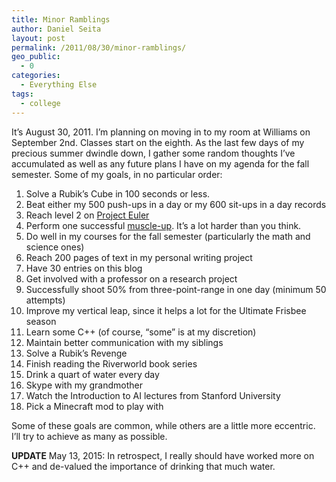 ```yaml
---
title: Minor Ramblings
author: Daniel Seita
layout: post
permalink: /2011/08/30/minor-ramblings/
geo_public:
  - 0
categories:
  - Everything Else
tags:
  - college
---
```

It&#8217;s August 30, 2011. I&#8217;m planning on moving in to my room at Williams on September 2nd.
Classes start on the eighth. As the last few days of my precious summer dwindle down, I gather some
random thoughts I&#8217;ve accumulated as well as any future plans I have on my agenda for the fall
semester. Some of my goals, in no particular order:

1. Solve a Rubik&#8217;s Cube in 100 seconds or less.  
2. Beat either my 500 push-ups in a day or my 600 sit-ups in a day records  
3. Reach level 2 on [Project Euler][1]  
4. Perform one successful [muscle-up][2]. It&#8217;s a lot harder than you think.  
5. Do well in my courses for the fall semester (particularly the math and science ones)  
6. Reach 200 pages of text in my personal writing project  
7. Have 30 entries on this blog  
8. Get involved with a professor on a research project  
9. Successfully shoot 50% from three-point-range in one day (minimum 50 attempts)  
10. Improve my vertical leap, since it helps a lot for the Ultimate Frisbee season  
11. Learn some C++ (of course, &#8220;some&#8221; is at my discretion)  
12. Maintain better communication with my siblings  
13. Solve a Rubik&#8217;s Revenge  
14. Finish reading the Riverworld book series  
15. Drink a quart of water every day  
16. Skype with my grandmother  
17. Watch the Introduction to AI lectures from Stanford University  
18. Pick a Minecraft mod to play with

Some of these goals are common, while others are a little more eccentric. I&#8217;ll try to achieve as many as possible.

**UPDATE** May 13, 2015: In retrospect, I really should have worked more on C++ and de-valued the
importance of drinking that much water.

 [1]: http://projecteuler.net/ "Project Euler"
 [2]: http://www.youtube.com/watch?v=X2Sr6FFdcII "muscle-up"
